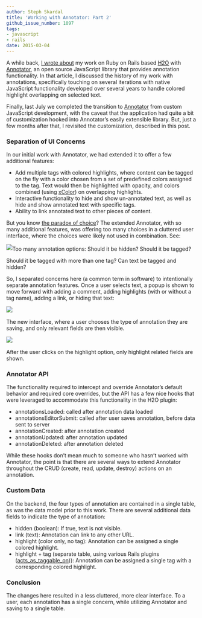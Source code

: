 ```yaml
---
author: Steph Skardal
title: 'Working with Annotator: Part 2'
github_issue_number: 1097
tags:
- javascript
- rails
date: 2015-03-04
---
```




A while back, [I wrote about](/blog/2014/07/interactive-highlighting-and) my work on Ruby on Rails based [H2O](http://cyber.law.harvard.edu/research/h2o) with [Annotator](http://annotatorjs.org/), an open source JavaScript library that provides annotation functionality. In that article, I discussed the history of my work with annotations, specifically touching on several iterations with native JavaScript functionality developed over several years to handle colored highlight overlapping on selected text.

Finally, last July we completed the transition to [Annotator](http://annotatorjs.org/) from custom JavaScript development, with the caveat that the application had quite a bit of customization hooked into Annotator’s easily extensible library. But, just a few months after that, I revisited the customization, described in this post.

### Separation of UI Concerns

In our initial work with Annotator, we had extended it to offer a few additional features:

- Add multiple tags with colored highlights, where content can be tagged on the fly with a color chosen from a set of predefined colors assigned to the tag. Text would then be highlighted with opacity, and colors combined (using [xColor](https://github.com/infusion/jQuery-xcolor)) on overlapping highlights.
- Interactive functionality to hide and show un-annotated text, as well as hide and show annotated text with specific tags.
- Ability to link annotated text to other pieces of content.

But you know [the paradox of choice](https://www.ted.com/talks/barry_schwartz_on_the_paradox_of_choice?language=en)? The extended Annotator, with so many additional features, was offering too many choices in a cluttered user interface, where the choices were likely not used in combination. See:

<img border="0" src="/blog/2015/03/working-with-annotator-part-2/image-0.png" style="margin-bottom:2px;"/>Too many annotation options: Should it be hidden? Should it be tagged?

Should it be tagged with more than one tag? Can text be tagged and hidden?

So, I separated concerns here (a common term in software) to intentionally separate annotation features. Once a user selects text, a popup is shown to move forward with adding a comment, adding highlights (with or without a tag name), adding a link, or hiding that text:

<img border="0" src="/blog/2015/03/working-with-annotator-part-2/image-1.png" style="margin-bottom:2px;"/>

The new interface, where a user chooses the type of annotation they are saving, and only relevant fields are then visible.

<img border="0" src="/blog/2015/03/working-with-annotator-part-2/image-2.png" style="margin-bottom:2px;"/>

After the user clicks on the highlight option, only highlight related fields are shown.

### Annotator API

The functionality required to intercept and override Annotator’s default behavior and required core overrides, but the API has a few nice hooks that were leveraged to accommodate this functionality in the  H2O plugin:

- annotationsLoaded: called after annotation data loaded
- annotationsEditorSubmit: called after user saves annotation, before data sent to server
- annotationCreated: after annotation created
- annotationUpdated: after annotation updated
- annotationDeleted: after annotation deleted

While these hooks don’t mean much to someone who hasn’t worked with Annotator, the point is that there are several ways to extend Annotator throughout the CRUD (create, read, update, destroy) actions on an annotation.

### Custom Data

On the backend, the four types of annotation are contained in a single table, as was the data model prior to this work. There are several additional data fields to indicate the type of annotation:

- hidden (boolean): If true, text is not visible.
- link (text): Annotation can link to any other URL.
- highlight (color only, no tag): Annotation can be assigned a single colored highlight.
- highlight + tag (separate table, using various Rails plugins ([acts_as_taggable_on](https://github.com/mbleigh/acts-as-taggable-on))): Annotation can be assigned a single tag with a corresponding colored highlight.

### Conclusion

The changes here resulted in a less cluttered, more clear interface. To a user, each annotation has a single concern, while utilizing Annotator and saving to a single table.


